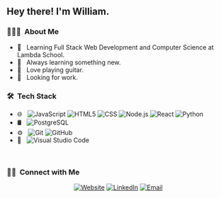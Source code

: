 <h2> Hey there! I'm William.</h2>

<h3> 👨🏻‍💻 &nbsp;About Me </h3>

- 🌱 &nbsp; Learning Full Stack Web Development and Computer Science at Lambda School.
- 🔭 &nbsp; Always learning something new.
- 🎸 &nbsp; Love playing guitar.
- 💼 &nbsp; Looking for work.

<h3> 🛠 &nbsp;Tech Stack</h3>

- 🌐 &nbsp;
  ![JavaScript](https://img.shields.io/badge/-JavaScript-333333?style=flat&logo=javascript)
  ![HTML5](https://img.shields.io/badge/-HTML5-333333?style=flat&logo=HTML5)
  ![CSS](https://img.shields.io/badge/-CSS-333333?style=flat&logo=CSS3&logoColor=1572B6)
  ![Node.js](https://img.shields.io/badge/-Node.js-333333?style=flat&logo=node.js)
  ![React](https://img.shields.io/badge/-React-333333?style=flat&logo=react)
  ![Python](https://img.shields.io/badge/-Python-333333?style=flat&logo=python)
- 🛢 &nbsp;
  ![PostgreSQL](https://img.shields.io/badge/PostgreSQL-333333?style=flat&logo=postgresql)
- ⚙️ &nbsp;
  ![Git](https://img.shields.io/badge/-Git-333333?style=flat&logo=git)
  ![GitHub](https://img.shields.io/badge/-GitHub-333333?style=flat&logo=github)
- 🔧 &nbsp;
  ![Visual Studio Code](https://img.shields.io/badge/-Visual%20Studio%20Code-333333?style=flat&logo=visual-studio-code&logoColor=007ACC)

<br/>

<h3> 🤝🏻 &nbsp;Connect with Me </h3>

<p align="center">
<a href="https://www.williamschwindt.com/"><img alt="Website" src="https://img.shields.io/badge/Website-www.williamschwindt.com-blue?style=flat-square&logo=google-chrome"></a>
<a href="https://www.linkedin.com/in/william-schwindt/"><img alt="LinkedIn" src="https://img.shields.io/badge/LinkedIn-William%20Schwindt-blue?style=flat-square&logo=linkedin"></a>
<a href="mailto:williammschwindt@gmail.com"><img alt="Email" src="https://img.shields.io/badge/Email-williammschwindt%40gmail.com-blue?style=flat-square&logo=gmail"></a>
</p>

